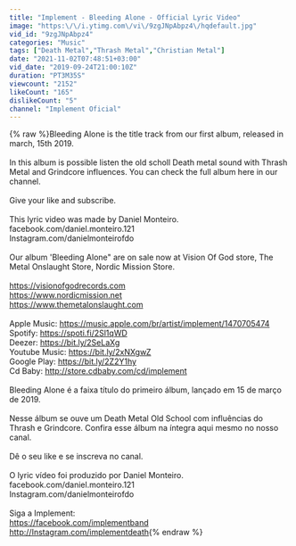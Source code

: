 ```yaml
---
title: "Implement - Bleeding Alone - Official Lyric Video"
image: "https:\/\/i.ytimg.com\/vi\/9zgJNpAbpz4\/hqdefault.jpg"
vid_id: "9zgJNpAbpz4"
categories: "Music"
tags: ["Death Metal","Thrash Metal","Christian Metal"]
date: "2021-11-02T07:48:51+03:00"
vid_date: "2019-09-24T21:00:10Z"
duration: "PT3M35S"
viewcount: "2152"
likeCount: "165"
dislikeCount: "5"
channel: "Implement Oficial"
---
```

{% raw %}Bleeding Alone is the title track from our first album, released in march, 15th 2019.<br /><br />In this album is possible listen the old scholl Death metal sound with Thrash Metal and Grindcore influences. You can check the full album here in our channel.<br /><br />Give your like and subscribe.<br /><br />This lyric video was made by Daniel Monteiro.<br />facebook.com/daniel.monteiro.121<br />Instagram.com/danielmonteirofdo<br /><br />Our album 'Bleeding Alone&quot; are on sale now at Vision Of God store, The Metal Onslaught Store, Nordic Mission Store.<br /><br /><a rel="nofollow" target="blank" href="https://visionofgodrecords.com">https://visionofgodrecords.com</a><br /><a rel="nofollow" target="blank" href="https://www.nordicmission.net">https://www.nordicmission.net</a><br /><a rel="nofollow" target="blank" href="https://www.themetalonslaught.com">https://www.themetalonslaught.com</a><br /><br />Apple Music: <a rel="nofollow" target="blank" href="https://music.apple.com/br/artist/implement/1470705474">https://music.apple.com/br/artist/implement/1470705474</a><br />Spotify: <a rel="nofollow" target="blank" href="https://spoti.fi/2Sl1qWD">https://spoti.fi/2Sl1qWD</a><br />Deezer: <a rel="nofollow" target="blank" href="https://bit.ly/2SeLaXg">https://bit.ly/2SeLaXg</a><br />Youtube Music: <a rel="nofollow" target="blank" href="https://bit.ly/2xNXgwZ">https://bit.ly/2xNXgwZ</a><br />Google Play: <a rel="nofollow" target="blank" href="https://bit.ly/2Z2Y1hy">https://bit.ly/2Z2Y1hy</a><br />Cd Baby: <a rel="nofollow" target="blank" href="http://store.cdbaby.com/cd/implement">http://store.cdbaby.com/cd/implement</a><br /><br />Bleeding Alone é a faixa título do primeiro álbum, lançado em 15 de março de 2019.<br /><br />Nesse álbum se ouve um Death Metal Old School com influências do Thrash e Grindcore. Confira esse álbum na íntegra aqui mesmo no nosso canal.<br /><br />Dê o seu like e se inscreva no canal.<br /><br />O lyric vídeo foi produzido por Daniel Monteiro.<br />facebook.com/daniel.monteiro.121<br />Instagram.com/danielmonteirofdo<br /><br />Siga a Implement:<br /><a rel="nofollow" target="blank" href="https://facebook.com/implementband">https://facebook.com/implementband</a><br /><a rel="nofollow" target="blank" href="http://Instagram.com/implementdeath">http://Instagram.com/implementdeath</a>{% endraw %}

